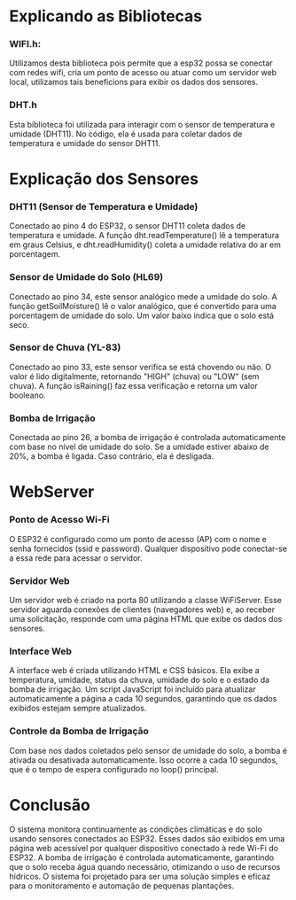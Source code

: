 # Explicando as Bibliotecas

### WIFI.h: 
Utilizamos desta biblioteca pois permite que a esp32 possa se conectar com redes wifi, cria um ponto de acesso ou atuar como um servidor web local, utilizamos tais beneficions para exibir os dados dos sensores.

### DHT.h
Esta biblioteca foi utilizada para interagir com o sensor de temperatura e umidade (DHT11). No código, ela é usada para coletar dados de temperatura e umidade do sensor DHT11.

# Explicação dos Sensores

### DHT11 (Sensor de Temperatura e Umidade)
Conectado ao pino 4 do ESP32, o sensor DHT11 coleta dados de temperatura e umidade. A função dht.readTemperature() lê a temperatura em graus Celsius, e dht.readHumidity() coleta a umidade relativa do ar em porcentagem.

### Sensor de Umidade do Solo (HL69)
Conectado ao pino 34, este sensor analógico mede a umidade do solo. A função getSoilMoisture() lê o valor analógico, que é convertido para uma porcentagem de umidade do solo. Um valor baixo indica que o solo está seco.

### Sensor de Chuva (YL-83)
Conectado ao pino 33, este sensor verifica se está chovendo ou não. O valor é lido digitalmente, retornando "HIGH" (chuva) ou "LOW" (sem chuva). A função isRaining() faz essa verificação e retorna um valor booleano.

### Bomba de Irrigação
Conectada ao pino 26, a bomba de irrigação é controlada automaticamente com base no nível de umidade do solo. Se a umidade estiver abaixo de 20%, a bomba é ligada. Caso contrário, ela é desligada.

# WebServer

### Ponto de Acesso Wi-Fi
O ESP32 é configurado como um ponto de acesso (AP) com o nome e senha fornecidos (ssid e password). Qualquer dispositivo pode conectar-se a essa rede para acessar o servidor.

### Servidor Web
Um servidor web é criado na porta 80 utilizando a classe WiFiServer. Esse servidor aguarda conexões de clientes (navegadores web) e, ao receber uma solicitação, responde com uma página HTML que exibe os dados dos sensores.

### Interface Web
A interface web é criada utilizando HTML e CSS básicos. Ela exibe a temperatura, umidade, status da chuva, umidade do solo e o estado da bomba de irrigação. Um script JavaScript foi incluído para atualizar automaticamente a página a cada 10 segundos, garantindo que os dados exibidos estejam sempre atualizados.

### Controle da Bomba de Irrigação
Com base nos dados coletados pelo sensor de umidade do solo, a bomba é ativada ou desativada automaticamente. Isso ocorre a cada 10 segundos, que é o tempo de espera configurado no loop() principal.

# Conclusão

O sistema monitora continuamente as condições climáticas e do solo usando sensores conectados ao ESP32. Esses dados são exibidos em uma página web acessível por qualquer dispositivo conectado à rede Wi-Fi do ESP32. A bomba de irrigação é controlada automaticamente, garantindo que o solo receba água quando necessário, otimizando o uso de recursos hídricos. O sistema foi projetado para ser uma solução simples e eficaz para o monitoramento e automação de pequenas plantações.
